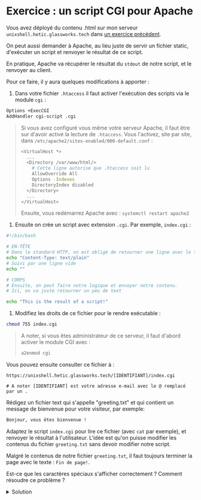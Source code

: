 # Exercice : un script CGI pour Apache

Vous avez déployé du contenu .html sur mon serveur `unixshell.hetic.glassworks.tech` dans [un exercice précédent](../../configurer-apache/exercice1.md).

On peut aussi demander à Apache, au lieu juste de servir un fichier static, d'exécuter un script et renvoyer le résultat de ce script.

En pratique, Apache va récupérer le résultat du `stdout` de notre script, et le renvoyer au client.

Pour ce faire, il y aura quelques modifications à apporter :

1. Dans votre fichier `.htaccess` il faut activer l'exécution des scripts via le module `cgi` :

```bash
Options +ExecCGI
AddHandler cgi-script .cgi
```

> Si vous avez configuré vous même votre serveur Apache, il faut être sur d'avoir activé la lecture de `.htaccess`. Vous l'activez, site par site, dans `/etc/apache2/sites-enabled/000-default.conf` :
>
> ```bash
> <VirtualHost *>
>   ...
>   <Directory /var/www/html/>
>     # Cette ligne autorise que .htaccess soit lu 
>     AllowOverride All
>     Options -Indexes
>     DirectoryIndex disabled
>   </Directory>
>   ...
> </VirtualHost>
> ```
>
> Ensuite, vous redémarrez Apache avec : `systemctl restart apache2`

1. Ensuite on crée un script avec extension `.cgi`. Par exemple, `index.cgi` :

```bash
#!/bin/bash

# EN-TÊTE
# Dans le standard HTTP, on est obligé de retourner une ligne avec le type de contenu
echo "Content-Type: text/plain"
# Suivi par une ligne vide
echo ""

# CORPS
# Ensuite, on peut faire notre logique et envoyer notre contenu.
# Ici, on va juste retourner un peu de text

echo "This is the result of a script!"
```

1. Modifiez les droits de ce fichier pour le rendre exécutable :

```bash
chmod 755 index.cgi
```

> A noter, si vous êtes administrateur de ce serveur, il faut d'abord activer le module CGI avec :
>
> ```bash
> a2enmod cgi
> ```

Vous pouvez ensuite consulter ce fichier à :

```
https://unixshell.hetic.glassworks.tech/[IDENTIFIANT]/index.cgi

# A noter [IDENTIFIANT] est votre adresse e-mail avec le @ remplacé par un .
```

Rédigez un fichier text qui s'appelle "greeting.txt" et qui contient un message de bienvenue pour votre visiteur, par exemple:

```bash
Bonjour, vous êtes bienvenue !
```

Adaptez le script `index.cgi` pour lire ce fichier (avec `cat` par exemple), et renvoyer le résultat à l'utilisateur. L'idée est qu'on puisse modifier les contenus du fichier `greeting.txt` sans devoir modifier notre script.

Malgré le contenus de notre fichier `greeting.txt`, il faut toujours terminer la page avec le texte : `Fin de page!`.

Est-ce que les caractères spéciaux s'afficher correctement ? Comment résoudre ce problème ?

<details>

<summary>Solution</summary>

```bash
#!/bin/bash

echo "Content-Type: text/plain; charset=utf-8"
echo ""

cat greeting.txt

echo "Fin de page!"
```

</details>

